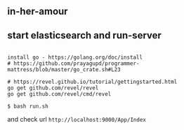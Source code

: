in-her-amour
----------------

start elasticsearch and run-server
------------------------------------

```

install go - https://golang.org/doc/install
# https://github.com/prayagupd/programmer-mattress/blob/master/go_crate.sh#L23

# https://revel.github.io/tutorial/gettingstarted.html
go get github.com/revel/revel
go get github.com/revel/cmd/revel

```

```
$ bash run.sh
```

and check url `http://localhost:9000/App/Index`

